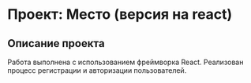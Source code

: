 # Проект: Место (версия на react)

## Описание проекта

Работа выполнена с использованием фреймворка React.
Реализован процесс регистрации и авторизации пользователей.
